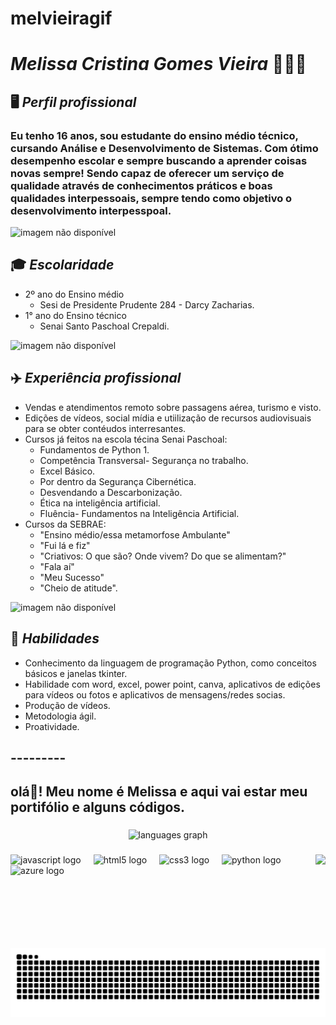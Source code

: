 # melvieiragif
# ***Melissa Cristina Gomes Vieira*** 👩🏽‍💻
## 🖥️ *Perfil profissional*
### Eu tenho 16 anos, sou estudante do ensino médio técnico, cursando Análise e Desenvolvimento de Sistemas. Com ótimo desempenho escolar e sempre buscando a aprender coisas novas sempre! Sendo capaz de oferecer um serviço de qualidade através de conhecimentos práticos e boas qualidades interpessoais, sempre tendo como objetivo o desenvolvimento interpesspoal.
![imagem não disponível](https://www.unilus.edu.br/wp/wp-content/uploads/2023/08/ads.jpg)
## 🎓 *Escolaridade*
- 2º ano do Ensino médio
  - Sesi de Presidente Prudente 284 - Darcy Zacharias.
- 1° ano do Ensino técnico
  - Senai Santo Paschoal Crepaldi.
  

![imagem não disponível](https://encrypted-tbn0.gstatic.com/images?q=tbn:ANd9GcS5uKzlppuPTBcU4LGKfgr4yHawxF_dRXEWfdgecBOPlIXPTqYzeXPK1YkXaH71uhaYRaE&usqp=CAU)

## ✈️ *Experiência profissional*
* Vendas e atendimentos remoto sobre passagens aérea, turismo e visto. 
* Edições de vídeos, social mídia e utiilização de recursos audiovisuais para se obter contéudos interresantes.
* Cursos já feitos na escola técina Senai Paschoal:
    * Fundamentos de Python 1.
    * Competência Transversal- Segurança no trabalho.
    * Excel Básico.
    * Por dentro da Segurança Cibernética.
    * Desvendando a Descarbonização.
    * Ética na inteligência artificial.
    * Fluência- Fundamentos na Inteligência Artificial.
* Cursos da SEBRAE:
    * "Ensino médio/essa metamorfose Ambulante"
    * "Fui lá e fiz"
    * "Criativos: O que são? Onde vivem? Do que se alimentam?"
    * "Fala aí"
    * "Meu Sucesso"
    * "Cheio de atitude".

![imagem não disponível](https://encrypted-tbn0.gstatic.com/images?q=tbn:ANd9GcTXoxVvA_WYaGzkr0lSi9LTBDwjU-cCgjIHtw&s)

## 👤 *Habilidades*
* Conhecimento da linguagem de programação Python, como conceitos básicos e janelas tkinter.
* Habilidade com word, excel, power point, canva, aplicativos de edições para vídeos ou fotos e aplicativos de mensagens/redes socias.
* Produção de vídeos.
* Metodologia ágil.
* Proatividade.

## ---------

<h2 align="left">olá👋! Meu nome é Melissa e aqui vai estar meu portifólio e alguns códigos.</h2>

###

<div align="center">
  <img src="https://github-readme-stats.vercel.app/api/top-langs?username=melvieira-gif&locale=pt-br&hide_title=false&layout=compact&card_width=320&langs_count=5&theme=dracula&hide_border=false" height="150" alt="languages graph"  />
</div>

###

<img align="right" height="150" src="https://i.imgflip.com/65efzo.gif"  />

###

<div align="left">
  <img src="https://cdn.jsdelivr.net/gh/devicons/devicon/icons/javascript/javascript-original.svg" height="30" alt="javascript logo"  />
  <img width="12" />
  <img src="https://cdn.jsdelivr.net/gh/devicons/devicon/icons/html5/html5-original.svg" height="30" alt="html5 logo"  />
  <img width="12" />
  <img src="https://cdn.jsdelivr.net/gh/devicons/devicon/icons/css3/css3-original.svg" height="30" alt="css3 logo"  />
  <img width="12" />
  <img src="https://cdn.jsdelivr.net/gh/devicons/devicon/icons/python/python-original.svg" height="30" alt="python logo"  />
  <img width="12" />
  <img src="https://cdn.jsdelivr.net/gh/devicons/devicon/icons/azure/azure-original.svg" height="30" alt="azure logo"  />
</div>

###

<div align="left">
</div>

###

<br clear="both">

<img src="https://raw.githubusercontent.com/melvieira-gif/melvieira-gif/output/snake.svg" alt="Snake animation" />

###

